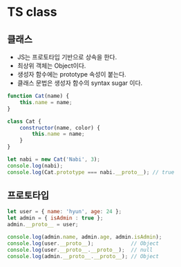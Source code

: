 # TS class

## 클래스
- JS는 프로토타입 기반으로 상속을 한다.
- 최상위 객체는 Object이다.
- 생성자 함수에는 prototype 속성이 붙는다.
- 클래스 문법은 생성자 함수의 syntax sugar 이다.
```js
function Cat(name) {
    this.name = name;
}

class Cat {
    constructor(name, color) {
        this.name = name;
    }
}

let nabi = new Cat('Nabi', 3);
console.log(nabi);
console.log(Cat.prototype === nabi.__proto__); // true
```

## 프로토타입
```js
let user = { name: 'hyun', age: 24 };
let admin = { isAdmin : true };
admin.__proto__ = user;

console.log(admin.name, admin.age, admin.isAdmin);
console.log(user.__proto__);            // Object
console.log(user.__proto__.__proto__);  // null
console.log(admin.__proto__.__proto__); // Object
```
